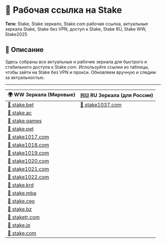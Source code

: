 # 🎯 Рабочая ссылка на Stake

**Теги:** Stake, Stake зеркало, Stake.com рабочая ссылка, актуальные зеркала Stake, Stake без VPN, доступ к Stake, Stake RU, Stake WW, Stake2025

## 📄 Описание  
Здесь собраны все актуальные и рабочие зеркала для быстрого и стабильного доступа к Stake.com. Используйте ссылки из таблицы, чтобы зайти на Stake без VPN и прокси. Обновляем вручную и следим за актуальностью.

---

| 🌍 **WW Зеркала (Мировые)**                    | 🇷🇺 **RU Зеркала (для России)**               |
|-----------------------------------------------|----------------------------------------------|
| [🔗 stake.bet](https://stake.bet/?c=ghvbzuiT)  | [🔗 stake1037.com](https://stake1037.com/?c=ghvbzuiT) |
| [🔗 stake.ac](https://stake.ac/?c=ghvbzuiT)    |  |
| [🔗 stake.games](https://stake.games/?c=ghvbzuiT) |  |
| [🔗 stake.pet](https://stake.pet/?c=ghvbzuiT)  |  |
| [🔗 stake1017.com](https://stake1017.com/?c=ghvbzuiT) |  |
| [🔗 stake1018.com](https://stake1018.com/?c=ghvbzuiT) |  |
| [🔗 stake1019.com](https://stake1019.com/?c=ghvbzuiT) |                                              |
| [🔗 stake1020.com](https://stake1020.com/?c=ghvbzuiT) |                                              |
| [🔗 stake1021.com](https://stake1021.com/?c=ghvbzuiT) |                                              |
| [🔗 stake1022.com](https://stake1022.com/?c=ghvbzuiT) |                                              |
| [🔗 stake.krd](https://stake.krd/?c=ghvbzuiT)  |                                              |
| [🔗 stake.mba](https://stake.mba/?c=ghvbzuiT)  |                                              |
| [🔗 stake.ceo](https://stake.ceo/?c=ghvbzuiT)  |                                              |
| [🔗 stake.bz](https://stake.bz/?c=ghvbzuiT)    |                                              |
| [🔗 staketr.com](https://staketr.com/?c=ghvbzuiT) |                                            |
| [🔗 stake.jp](https://stake.jp/?c=ghvbzuiT)    |                                              |
| [🔗 stake.com](https://stake.com/?c=ghvbzuiT)  |                                              |

